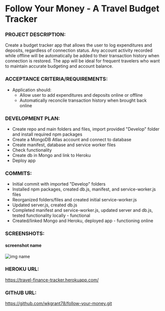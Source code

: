 # Follow Your Money - A Travel Budget Tracker

### PROJECT DESCRIPTION:
Create a budget tracker app that allows the user to log expenditures and deposits, regardless of connection status. Any account activity recorded while offline will be automatically be added to their transaction history when connection is restored. The app will be ideal for frequent travelers who want to maintain accurate budgeting and account balance.

### ACCEPTANCE CRITERIA/REQUIREMENTS:
* Application should: 
    * Allow user to add expenditures and deposits online or offline
    * Automatically reconcile transaction history when brought back online

### DEVELOPMENT PLAN:
* Create repo and main folders and files, import provided "Develop" folder and install required npm packages
* Create a MongoDB Atlas account and connect to database
* Create manifest, database and service worker files
* Check functionality
* Create db in Mongo and link to Heroku
* Deploy app

### COMMITS:
* Initial commit with imported "Develop" folders
* Installed npm packages, created db.js, manifest, and service-worker.js files
* Reorganized folders/files and created initial service-worker.js
* Updated server.js, created db.js
* Completed manifest and service-worker.js, updated server and db.js, tested functionality locally - functional
* Created/linked Mongo and Heroku, deployed app - functioning online

### SCREENSHOTS:

#### screenshot name
<img src="./" alt="img name">


### HEROKU URL:

https://travel-finance-tracker.herokuapp.com/

### GIThUB URL:

https://github.com/wkgrant78/follow-your-money.git